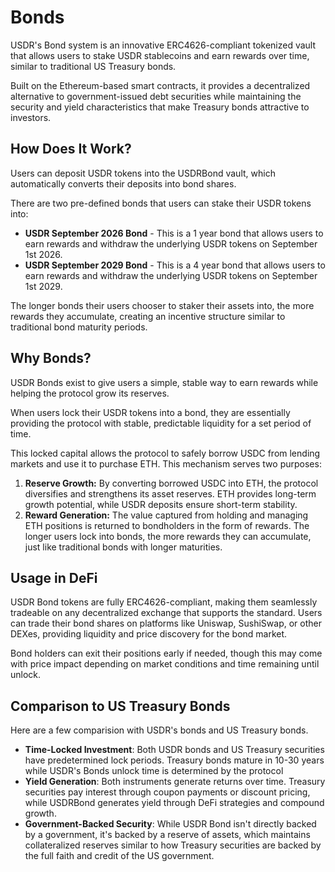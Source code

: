 # Bonds

USDR's Bond system is an innovative ERC4626-compliant tokenized vault that allows users to stake USDR stablecoins and earn rewards over time, similar to traditional US Treasury bonds.&#x20;

Built on the Ethereum-based smart contracts, it provides a decentralized alternative to government-issued debt securities while maintaining the security and yield characteristics that make Treasury bonds attractive to investors.

## How Does It Work?

Users can deposit USDR tokens into the USDRBond vault, which automatically converts their deposits into bond shares.&#x20;

There are two pre-defined bonds that users can stake their USDR tokens into:

- **USDR September 2026 Bond** - This is a 1 year bond that allows users to earn rewards and withdraw the underlying USDR tokens on September 1st 2026.
- **USDR September 2029 Bond** - This is a 4 year bond that allows users to earn rewards and withdraw the underlying USDR tokens on September 1st 2029.

The longer bonds their users chooser to staker their assets into, the more rewards they accumulate, creating an incentive structure similar to traditional bond maturity periods.

## Why Bonds?

USDR Bonds exist to give users a simple, stable way to earn rewards while helping the protocol grow its reserves.&#x20;

When users lock their USDR tokens into a bond, they are essentially providing the protocol with stable, predictable liquidity for a set period of time.&#x20;

This locked capital allows the protocol to safely borrow USDC from lending markets and use it to purchase ETH. This mechanism serves two purposes:

1. **Reserve Growth:** By converting borrowed USDC into ETH, the protocol diversifies and strengthens its asset reserves. ETH provides long-term growth potential, while USDR deposits ensure short-term stability.
2. **Reward Generation:** The value captured from holding and managing ETH positions is returned to bondholders in the form of rewards. The longer users lock into bonds, the more rewards they can accumulate, just like traditional bonds with longer maturities.

## Usage in DeFi

USDR Bond tokens are fully ERC4626-compliant, making them seamlessly tradeable on any decentralized exchange that supports the standard. Users can trade their bond shares on platforms like Uniswap, SushiSwap, or other DEXes, providing liquidity and price discovery for the bond market.

Bond holders can exit their positions early if needed, though this may come with price impact depending on market conditions and time remaining until unlock.

## Comparison to US Treasury Bonds

Here are a few comparision with USDR's bonds and US Treasury bonds.

- **Time-Locked Investment**: Both USDR bonds and US Treasury securities have predetermined lock periods. Treasury bonds mature in 10-30 years while USDR's Bonds unlock time is determined by the protocol
- **Yield Generation**: Both instruments generate returns over time. Treasury securities pay interest through coupon payments or discount pricing, while USDRBond generates yield through DeFi strategies and compound growth.
- **Government-Backed Security**: While USDR Bond isn't directly backed by a government, it's backed by a reserve of assets, which maintains collateralized reserves similar to how Treasury securities are backed by the full faith and credit of the US government.
